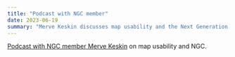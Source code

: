 ```yaml
---
title: "Podcast with NGC member"
date: 2023-06-19
summary: "Merve Keskin discusses map usability and the Next Generation Cartographers initiative"
---
```


[Podcast with NGC member Merve Keskin](https://thegeomob.com/podcast/episode-186) on map usability and <span class="inline-logo">NGC</span>.
